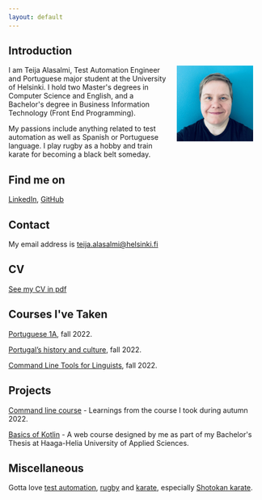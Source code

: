 ```yaml
---
layout: default
---
```


## Introduction

<img src="assets/images/me.png" alt="Photo of me" hspace="20" width="30%" align="right"/> I am Teija Alasalmi, Test Automation Engineer and Portuguese major student at the University of Helsinki. I hold two Master's degrees in Computer Science and English, and a Bachelor's degree in Business Information Technology (Front End Programming). 

My passions include anything related to test automation as well as Spanish or Portuguese language. I play rugby as a hobby and train karate for becoming a black belt someday.

## Find me on

[LinkedIn](https://www.linkedin.com/in/teija-alasalmi/), [GitHub](https://github.com/teijatestaaja)

## Contact

My email address is teija.alasalmi@helsinki.fi 

## CV

[See my CV in pdf](/assets/documents/cv_2022_Teija.pdf)

## Courses I've Taken

[Portuguese 1A](https://studies.helsinki.fi/opintotarjonta/cu/hy-CU-134767408-2021-08-01/KIK-PO111/Portugali_1A), fall 2022.

[Portugal’s history and culture](https://studies.helsinki.fi/courses/cur/hy-opt-cur-2223-67c3615c-6fec-4714-8025-f3fffb215813/KIK-PO112/Portugalin_historia_ja_kulttuuri_Lectures), fall 2022.

[Command Line Tools for Linguists](https://studies.helsinki.fi/courses/cu/hy-CU-134651633-2021-08-01), fall 2022.

## Projects

[Command line course](cmdline_course.md) - Learnings from the course I took during autumn 2022.

[Basics of Kotlin](https://teijatestaaja.github.io/kotlin-peruskurssi/) - A web course designed by me as part of my Bachelor's Thesis at Haaga-Helia University of Applied Sciences.

## Miscellaneous 

Gotta love [test automation](https://robotframework.org/), [rugby](https://www.clubee.com/helsinkirc/page/naiset-107362) and [karate](https://jukara.fi/karate/), especially [Shotokan karate](https://seitokai.eu/).